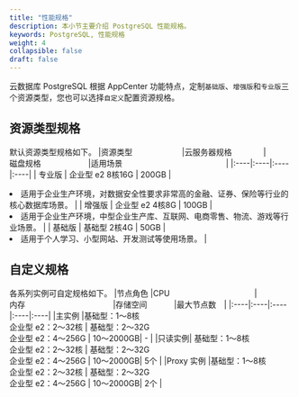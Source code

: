 ```yaml
---
title: "性能规格"
description: 本小节主要介绍 PostgreSQL 性能规格。 
keywords: PostgreSQL, 性能规格
weight: 4
collapsible: false
draft: false
---
```



云数据库 PostgreSQL 根据 AppCenter 功能特点，定制`基础版`、`增强版`和`专业版`三个资源类型，您也可以选择`自定义`配置资源规格。

## 资源类型规格

默认资源类型规格如下。
|<span style="display:inline-block;width:140px">资源类型</span> |<span style="display:inline-block;width:140px">云服务器规格</span>|<span style="display:inline-block;width:140px">磁盘规格</span>|<span style="display:inline-block;width:240px">适用场景</span>|
|:----|:----|:----|:----|
|   专业版     | 企业型 e2 8核16G |   200GB | <li>适用于企业生产环境，对数据安全性要求非常高的金融、证券、保险等行业的核心数据库场景。   | 
|   增强版     | 企业型 e2  4核8G |   100GB | <li>适用于企业生产环境，中型企业生产库、互联网、电商零售、物流、游戏等行业场景。  | 
|   基础版     | 基础型  2核4G  |   50GB  | <li>适用于个人学习、小型网站、开发测试等使用场景。   | 

## 自定义规格

各系列实例可自定规格如下。
|<span style="display:inline-block;width:60px">节点角色</span>|<span style="display:inline-block;width:180px">CPU </span>|<span style="display:inline-block;width:180px">内存</span> |<span style="display:inline-block;width:100px">存储空间</span> |<span style="display:inline-block;width:80px">最大节点数</span> |
|:----|:----|:----|:----|:----|
|主实例	|基础型：1～8核 <br> 企业型 e2：2～32核  |   基础型：2～32G <br> 企业型 e2：4～256G   | 10～2000GB|	-  |
|只读实例| 基础型：1～8核 <br> 企业型 e2：2～32核  |   基础型：2～32G <br> 企业型 e2：4～256G   | 10～2000GB|	5个  |
|Proxy 实例	|基础型：1～8核 <br> 企业型 e2：2～32核  |   基础型：2～32G <br> 企业型 e2：4～256G   | 10～2000GB| 2个  |
